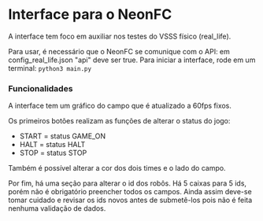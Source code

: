 # Interface para o NeonFC

A interface tem foco em auxiliar nos testes do VSSS físico (real_life).

Para usar, é necessário que o NeonFC se comunique com o API: em config_real_life.json "api" deve ser true.
Para iniciar a interface, rode em um terminal:
`python3 main.py`

### Funcionalidades

A interface tem um gráfico do campo que é atualizado a 60fps fixos.

Os primeiros botões realizam as funções de alterar o status do jogo:
- START = status GAME_ON
- HALT = status HALT
- STOP = status STOP

Também é possível alterar a cor dos dois times e o lado do campo.

Por fim, há uma seção para alterar o id dos robôs. Há 5 caixas para 5 ids, porém não é obrigatório preencher todos os campos. Ainda assim deve-se tomar cuidado e revisar os ids novos antes de submetê-los pois não é feita nenhuma validação de dados.

